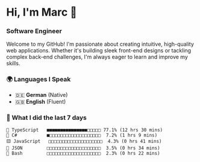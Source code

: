 # Hi, I'm Marc 👋 
### Software Engineer

Welcome to my GitHub! I'm passionate about creating intuitive, high-quality web applications. Whether it's building sleek front-end designs or tackling complex back-end challenges, I'm always eager to learn and improve my skills.  

### 🌍 Languages I Speak  
- 🇩🇪 **German** (Native)  
- 🇬🇧 **English** (Fluent)

### 🤯 What I did the last 7 days

```
🔷 TypeScript   ■■■■■■■■■■■■■■■□□□□□ 77.1% (12 hrs 30 mins)
🔷 C#           ■□□□□□□□□□□□□□□□□□□□  7.2% (1 hrs 9 mins)
🟨 JavaScript   □□□□□□□□□□□□□□□□□□□□  4.3% (0 hrs 41 mins)
📄 JSON         □□□□□□□□□□□□□□□□□□□□  3.5% (0 hrs 34 mins)
📄 Bash         □□□□□□□□□□□□□□□□□□□□  2.3% (0 hrs 22 mins)
```